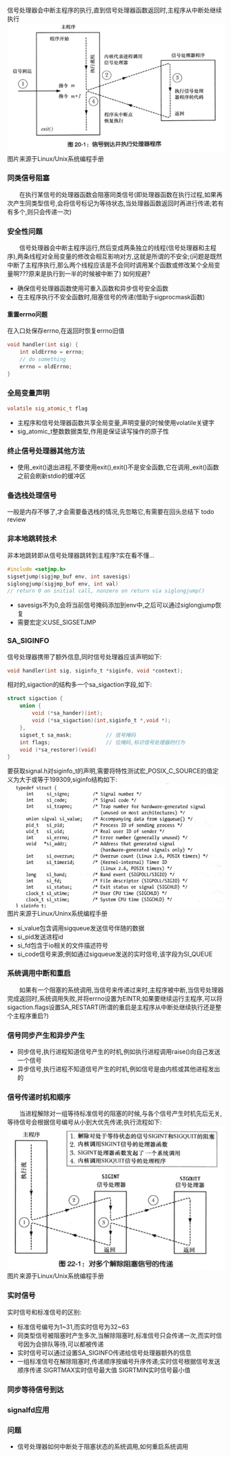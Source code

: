信号处理器会中断主程序的执行,直到信号处理器函数返回时,主程序从中断处继续执行
![](../images/signal_handler.png)  
图片来源于Linux/Unix系统编程手册

### 同类信号阻塞
&emsp;&emsp;在执行某信号的处理器函数会阻塞同类信号(即处理器函数在执行过程,如果再次产生同类型信号,会将信号标记为等待状态,当处理器函数返回时再进行传递;若有有多个,则只会传递一次)

### 安全性问题
&emsp;&emsp;信号处理器会中断主程序运行,然后变成两条独立的线程(信号处理器和主程序),两条线程对全局变量的修改会相互影响对方,这就是所谓的不安全;(问题是既然中断了主程序执行,那么两个线程应该是不会同时调用某个函数或修改某个全局变量啊???原来是执行到一半的时候被中断了)
如何规避?
- 确保信号处理器函数使用可重入函数和异步信号安全函数
- 在主程序执行不安全函数时,阻塞信号的传递(借助于sigprocmask函数)

#### 重置errno问题
在入口处保存errno,在返回时恢复errno旧值
```c
void handler(int sig) {
    int oldErrno = errno;
    // do something
    errno = oldErrno;
}
```

### 全局变量声明
```c
volatile sig_atomic_t flag 
```
- 主程序和信号处理器函数共享全局变量,声明变量的时候使用volatile关键字
- sig_atomic_t整数数据类型,作用是保证读写操作的原子性

### 终止信号处理器其他方法
- 使用_exit()退出进程,不要使用exit(),exit()不是安全函数,它在调用_exit()函数之前会刷新stdio的缓冲区

### 备选栈处理信号
一般是内存不够了,才会需要备选栈的情况,先忽略它,有需要在回头总结下 todo review

### 非本地跳转技术
非本地跳转即从信号处理器跳转到主程序?实在看不懂...
```c
#include <setjmp.h>
sigsetjump(sigjmp_buf env, int savesigs)
siglongjump(sigjmp_buf env, int val)
// return 0 on initial call, nonzero on return via siglongjump()
```
- savesigs不为0,会将当前信号掩码添加到env中,之后可以通过siglongjump恢复
- 需要宏定义USE_SIGSETJMP

### SA_SIGINFO
信号处理器携带了额外信息,同时信号处理器应该声明如下:
```c
void handler(int sig, siginfo_t *siginfo, void *context);
```
相对的,sigaction的结构多一个sa_sigaction字段,如下:
```c
struct sigaction {
    union {
        void (*sa_hander)(int);
        void (*sa_sigaction)(int,siginfo_t *,void *);
    },
    sigset_t sa_mask;           // 信号掩码
    int flags;                  // 位掩码,标识信号处理器的行为
    void (*sa_restorer)(void)    
}
```
要获取signal.h对siginfo_t的声明,需要将特性测试宏_POSIX_C_SOURCE的值定义为大于或等于199309,siginfo结构如下:
![](../images/signinfo.png)  
图片来源于Linux/Uninx系统编程手册
- si_value包含调用sigqueue发送信号伴随的数据
- si_pid发送进程id
- si_fd包含于io相关的文件描述符号
- si_code信号来源;例如通过sigqueue发送的实时信号,该字段为SI_QUEUE

### 系统调用中断和重启
&emsp;&emsp;如果有一个阻塞的系统调用,当信号来传递过来时,主程序被中断,当信号处理器完成返回时,系统调用失败,并将errno设置为EINTR;如果要继续运行主程序,可以将sigaction.flags设置SA_RESTART(所谓的重启是主程序从中断处继续执行还是整个主程序重启?)

### 信号同步产生和异步产生
- 同步信号,执行进程知道信号产生的时机,例如执行进程调用raise()向自己发送一个信号
- 异步信号,执行进程不知道信号产生的时机,例如信号是由内核或其他进程发出的

### 信号传递时机和顺序
&emsp;&emsp;当进程解除对一组等待标准信号的阻塞的时候,与各个信号产生时机先后无关,等待信号会根据信号编号从小到大优先传递;执行流程如下:
![](../images/signal_run.png)  
图片来源于Linux/Unix系统编程手册

### 实时信号
实时信号和标准信号的区别:
- 标准信号编号为1~31,而实时信号为32~63
- 同类型信号被阻塞时产生多次,当解除阻塞时,标准信号只会传递一次,而实时信号因为会排队等待,可以都被传递
- 实时信号可以通过设置SA_SIGINFO传递给信号处理器额外的信息
- 一组标准信号在解除阻塞时,传递顺序按编号升序传递;实时信号根据信号发送顺序传递
SIGRTMAX实时信号最大值
SIGRTMIN实时信号最小值

### 同步等待信号到达

### signalfd应用

### 问题
- 信号处理器如何中断处于阻塞状态的系统调用,如何重启系统调用

